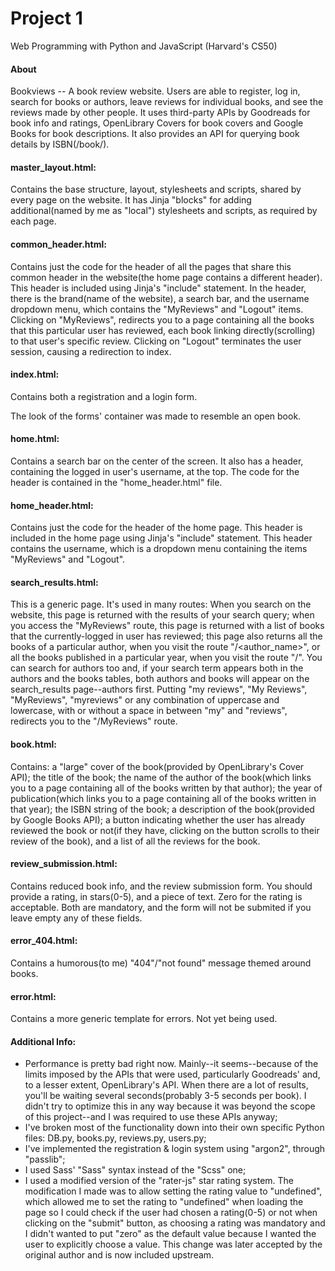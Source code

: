 # Project 1

Web Programming with Python and JavaScript (Harvard's CS50)

#### About
Bookviews -- A book review website. Users are able to register, log in, search for books or authors, leave reviews for individual books, and see the reviews made by other people. It uses third-party APIs by Goodreads for book info and ratings, OpenLibrary Covers for book covers and Google Books for book descriptions.
It also provides an API for querying book details by ISBN(/book/<isbn>).

#### master_layout.html:
Contains the base structure, layout, stylesheets and scripts, shared by every page on the website.
It has Jinja "blocks" for adding additional(named by me as "local") stylesheets and scripts, as required by each page.

#### common_header.html:
Contains just the code for the header of all the pages that share this common header in the website(the home page contains a different header). This header is included using Jinja's "include" statement.
In the header, there is the brand(name of the website), a search bar, and the username dropdown menu, which contains the "MyReviews" and "Logout" items. Clicking on "MyReviews", redirects you to a page containing all the books that this particular user has reviewed, each book linking directly(scrolling) to that user's specific review. Clicking on "Logout" terminates the user session, causing a redirection to index.

#### index.html:
Contains both a registration and a login form.

The look of the forms' container was made to resemble an open book.

#### home.html:
Contains a search bar on the center of the screen. It also has a header, containing the logged in user's username, at the top. The code for the header is contained in the "home_header.html" file.

#### home_header.html:
Contains just the code for the header of the home page. This header is included in the home page using Jinja's "include" statement.
This header contains the username, which is a dropdown menu containing the items "MyReviews" and "Logout".

#### search_results.html:
This is a generic page. It's used in many routes: When you search on the website, this page is returned with the results of your search query; when you access the "MyReviews" route, this page is returned with a list of books that the currently-logged in user has reviewed; this page also returns all the books of a particular author, when you visit the route "/<author_name>", or all the books published in a particular year, when you visit the route "/<year>".
You can search for authors too and, if your search term appears both in the authors and the books tables, both authors and books will appear on the search_results page--authors first.
Putting "my reviews", "My Reviews", "MyReviews", "myreviews" or any combination of uppercase and lowercase, with or without a space in between "my" and "reviews", redirects you to the "/MyReviews" route.

#### book.html:
Contains: a "large" cover of the book(provided by OpenLibrary's Cover API); the title of the book; the name of the author of the book(which links you to a page containing all of the books written by that author); the year of publication(which links you to a page containing all of the books written in that year); the ISBN string of the book; a description of the book(provided by Google Books API); a button indicating whether the user has already reviewed the book or not(if they have, clicking on the button scrolls to their review of the book), and a list of all the reviews for the book.

#### review_submission.html:
Contains reduced book info, and the review submission form. You should provide a rating, in stars(0-5), and a piece of text. Zero for the rating is acceptable.
Both are mandatory, and the form will not be submited if you leave empty any of these fields.

#### error_404.html:
Contains a humorous(to me) "404"/"not found" message themed around books.

#### error.html:
Contains a more generic template for errors. Not yet being used.

#### Additional Info:
- Performance is pretty bad right now. Mainly--it seems--because of the limits imposed by the APIs that were used, particularly Goodreads' and, to a lesser extent, OpenLibrary's API. When there are a lot of results, you'll be waiting several seconds(probably 3-5 seconds per book). I didn't try to optimize this in any way because it was beyond the scope of this project--and I was required to use these APIs anyway;
- I've broken most of the functionality down into their own specific Python files: DB.py, books.py, reviews.py, users.py;
- I've implemented the registration & login system using "argon2", through "passlib";
- I used Sass' "Sass" syntax instead of the "Scss" one;
- I used a modified version of the "rater-js" star rating system. The modification I made was to allow setting the rating value to "undefined", which allowed me to set the rating to "undefined" when loading the page so I could check if the user had chosen a rating(0-5) or not when clicking on the "submit" button, as choosing a rating was mandatory and I didn't wanted to put "zero" as the default value because I wanted the user to explicitly choose a value. This change was later accepted by the original author and is now included upstream.